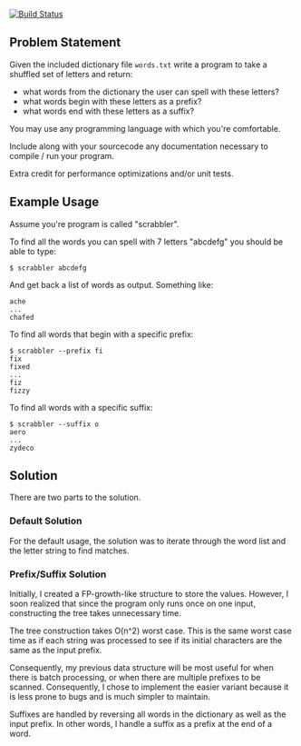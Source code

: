 [![Build Status](https://travis-ci.org/Goyatuzo/Textura_Scrabble.svg?branch=master)](https://travis-ci.org/Goyatuzo/Textura_Scrabble)

## Problem Statement

Given the included dictionary file `words.txt` write a program to take a shuffled set of letters and return:

 - what words from the dictionary the user can spell with these letters?
 - what words begin with these letters as a prefix?
 - what words end with these letters as a suffix?

You may use any programming language with which you're comfortable.  

Include along with your sourcecode any documentation necessary to compile / run your program.
 
Extra credit for performance optimizations and/or unit tests.

## Example Usage

Assume you're program is called "scrabbler".

To find all the words you can spell with 7 letters "abcdefg" you should be able to type:

    $ scrabbler abcdefg
    
And get back a list of words as output.  Something like:

    ache
    ...
    chafed
    
To find all words that begin with a specific prefix:

    $ scrabbler --prefix fi
    fix
    fixed
    ...
    fiz
    fizzy
    
To find all words with a specific suffix:

    $ scrabbler --suffix o
    aero
    ...
    zydeco
    
## Solution
There are two parts to the solution.

### Default Solution
For the default usage, the solution was to iterate through the word list and the letter string to find matches.

### Prefix/Suffix Solution
Initially, I created a FP-growth-like structure to store the values. However, I soon realized that since the program only runs once on one input, constructing the tree takes unnecessary time.

The tree construction takes O(n^2) worst case. This is the same worst case time as if each string was processed to see if its initial characters are the same as the input prefix.

Consequently, my previous data structure will be most useful for when there is batch processing, or when there are multiple prefixes to be scanned. Consequently, I chose to implement the easier variant because it is less prone to bugs and is much simpler to maintain.

Suffixes are handled by reversing all words in the dictionary as well as the input prefix. In other words, I handle a suffix as a prefix at the end of a word.